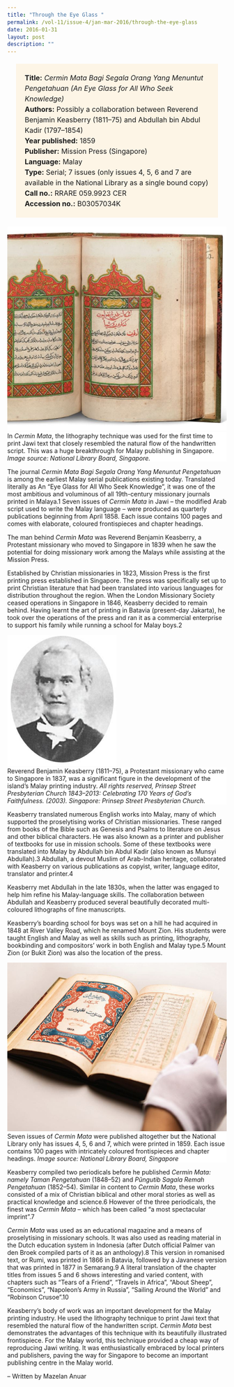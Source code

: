 ```yaml
---
title: "Through the Eye Glass "
permalink: /vol-11/issue-4/jan-mar-2016/through-the-eye-glass
date: 2016-01-31
layout: post
description: ""
---
```

<span style="background-colour: #fdf5e6; padding: 20px; margin: 20px; background:#fdf5e6; display:block; font-size:1rem; line-height:1.5rem;"> 
	<b>Title:</b> <i>Cermin Mata Bagi Segala Orang Yang 
	Menuntut Pengetahuan (An Eye Glass for All Who Seek Knowledge)</i><br>
<b>Authors:</b> Possibly a collaboration between Reverend Benjamin Keasberry (1811–75) and Abdullah bin Abdul Kadir (1797–1854)<br>
<b>Year published:</b> 1859<br>
<b>Publisher:</b> Mission Press (Singapore)<br>
<b>Language:</b> Malay<br>
<b>Type:</b> Serial; 7 issues (only issues 4, 5, 6 and 7 are available in the National Library as a single bound copy)<br>
<b>Call no.:</b> RRARE 059.9923 CER<br>
<b>Accession no.:</b> B03057034K
</span>

<img src="/images/vol-11-issue-4/through-the-eye-glass/E1.JPG">
<div style="background-color: white;">In <i>Cermin Mata</i>, the lithography technique was used for the first time to print Jawi text that closely resembled the natural flow of the handwritten script. This was a huge breakthrough for Malay publishing in Singapore. <i>Image source: National Library Board, Singapore.</i></div>

The journal *Cermin Mata Bagi Segala Orang Yang Menuntut Pengetahuan* is among the earliest Malay serial publications existing today. Translated literally as An “Eye Glass for All Who Seek Knowledge”, it was one of the most ambitious and voluminous of all 19th-century missionary journals printed in Malaya.1 Seven issues of *Cermin Mata* in Jawi – the modified Arab script used to 
write the Malay language – were produced as quarterly publications beginning from April 1858. Each issue contains 100 pages and comes with elaborate, coloured frontispieces and chapter headings.

The man behind *Cermin Mata* was Reverend Benjamin Keasberry, a Protestant missionary who moved to Singapore in 1839 when he saw the potential for doing missionary work among the Malays while assisting at the Mission Press.

Established by Christian missionaries in 1823, Mission Press is the first printing press established in Singapore. The press was specifically set up to print Christian literature that had been translated into various languages for distribution throughout the region. When the London 
Missionary Society ceased operations in Singapore in 1846, Keasberry decided to remain behind. Having learnt the art of printing in Batavia (present-day Jakarta), he took over the operations of the press and ran it as a commercial enterprise to support his family while running a school for Malay boys.2

<img style="width: 250px; height: 300px;" src="/images/vol-11-issue-4/through-the-eye-glass/E2.JPG">
<div style="background-color: white;">Reverend Benjamin Keasberry (1811–75), a Protestant missionary who came to Singapore in 1837, was a significant figure in the development of the island’s Malay printing industry. <i>All rights reserved, Prinsep Street Presbyterian Church 1843–2013: Celebrating 170 Years of God’s Faithfulness. (2003). Singapore: Prinsep Street 
Presbyterian Church.</i></div>

Keasberry translated numerous English works into Malay, many of which supported the proselytising works of Christian missionaries. These ranged from books of the Bible such as Genesis and Psalms to literature on Jesus and other biblical characters. He was also known as a printer and publisher of textbooks for use in mission schools. Some of these textbooks were translated into 
Malay by Abdullah bin Abdul Kadir (also known as Munsyi Abdullah).3 Abdullah, a devout Muslim of Arab-Indian heritage, collaborated with Keasberry on various publications as copyist, writer, language editor, translator and printer.4

Keasberry met Abdullah in the late 1830s, when the latter was engaged to help him refine his Malay-language skills. The collaboration between Abdullah and 
Keasberry produced several beautifully decorated multi-coloured lithographs of fine manuscripts. 

Keasberry’s boarding school for boys was set on a hill he had acquired in 1848 at River Valley Road, which he renamed Mount Zion. His students were taught English and Malay as well as skills such as printing, lithography, bookbinding and compositors’ work in both English and 
Malay type.5 Mount Zion (or Bukit Zion) was also the location of the press.

<img src="/images/vol-11-issue-4/through-the-eye-glass/E3.JPG">
<div style="background-color: white;"> Seven issues of <i>Cermin Mata</i> were published altogether but the National Library only has issues 4, 5, 6 and 7, which were printed in 1859. Each issue contains 100 pages with 
intricately coloured frontispieces and chapter headings. <i>Image source: National Library Board, Singapore</i></div>

Keasberry compiled two periodicals before he published *Cermin Mata: namely Taman Pengetahuan* (1848–52) and *Pŭngutib Sagala Remah Pengetahuan* (1852–54). Similar in content to *Cermin Mata*, these works consisted of a mix of Christian biblical and other moral stories as well as practical knowledge and science.6 However of the three periodicals, the finest was *Cermin Mata* – which has been called “a most spectacular imprint”.7

*Cermin Mata* was used as an educational magazine and a means of proselytising in missionary schools. It was also used as reading material in the Dutch education 
system in Indonesia (after Dutch official Palmer van den Broek compiled parts of it as an anthology).8 This version in romanised text, or Rumi, was printed in 1866 
in Batavia, followed by a Javanese version that was printed in 1877 in Semarang.9 A literal translation of the chapter titles from issues 5 and 6 shows interesting and varied content, with chapters such as “Tears of a Friend”, “Travels in Africa”, “About Sheep”, “Economics”, “Napoleon’s Army in Russia”, “Sailing Around the World” and “Robinson Crusoe”.10

Keasberry’s body of work was an important development for the Malay printing industry. He used the lithography technique to print Jawi text that resembled the natural 
flow of the handwritten script. *Cermin Mata* best demonstrates the advantages of this technique with its beautifully illustrated frontispiece. For the Malay world, this technique provided a cheap way of reproducing Jawi 
writing. It was enthusiastically embraced by local printers and publishers, paving the way for Singapore to become an important publishing centre in the Malay world. 

– Written by Mazelan Anuar